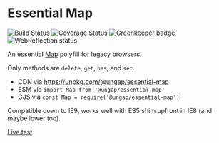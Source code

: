 # Essential Map

[![Build Status](https://travis-ci.com/ungap/essential-map.svg?branch=master)](https://travis-ci.com/ungap/essential-map) [![Coverage Status](https://coveralls.io/repos/github/ungap/essential-map/badge.svg?branch=master)](https://coveralls.io/github/ungap/essential-map?branch=master) [![Greenkeeper badge](https://badges.greenkeeper.io/ungap/essential-map.svg)](https://greenkeeper.io/) ![WebReflection status](https://offline.report/status/webreflection.svg)

An essential [Map](https://developer.mozilla.org/en-US/docs/Web/JavaScript/Reference/Global_Objects/Map) polyfill for legacy browsers.

Only methods are `delete`, `get`, `has`, and `set`.

  * CDN via https://unpkg.com/@ungap/essential-map
  * ESM via `import Map from '@ungap/essential-map'`
  * CJS via `const Map = require('@ungap/essential-map')`

Compatible down to IE9, works well with ES5 shim upfront in IE8 (and maybe lower too).

[Live test](https://ungap.github.io/essential-map/test/)
